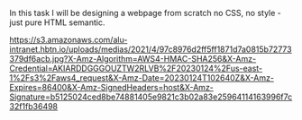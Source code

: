 In this task I will be designing a webpage from scratch
no CSS, no style - just pure HTML semantic.

https://s3.amazonaws.com/alu-intranet.hbtn.io/uploads/medias/2021/4/97c8976d2ff5ff1871d7a0815b72773379df6acb.jpg?X-Amz-Algorithm=AWS4-HMAC-SHA256&X-Amz-Credential=AKIARDDGGGOUZTW2RLVB%2F20230124%2Fus-east-1%2Fs3%2Faws4_request&X-Amz-Date=20230124T102640Z&X-Amz-Expires=86400&X-Amz-SignedHeaders=host&X-Amz-Signature=b5125024ced8be74881405e9821c3b02a83e25964114163996f7c32f1fb36498
